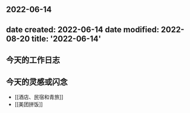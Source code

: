 2022-06-14
---
date created: 2022-06-14
date modified: 2022-08-20
title: '2022-06-14'
---

## 今天的工作日志

## 今天的灵感或闪念

- [[酒店、民宿和青旅]]
- [[美团拼饭]]
